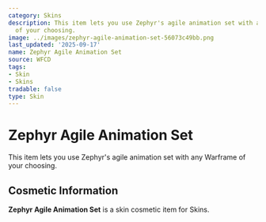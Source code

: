 ```yaml
---
category: Skins
description: This item lets you use Zephyr's agile animation set with any Warframe
  of your choosing.
image: ../images/zephyr-agile-animation-set-56073c49bb.png
last_updated: '2025-09-17'
name: Zephyr Agile Animation Set
source: WFCD
tags:
- Skin
- Skins
tradable: false
type: Skin
---
```


# Zephyr Agile Animation Set

This item lets you use Zephyr's agile animation set with any Warframe of your choosing.

## Cosmetic Information

**Zephyr Agile Animation Set** is a skin cosmetic item for Skins.

